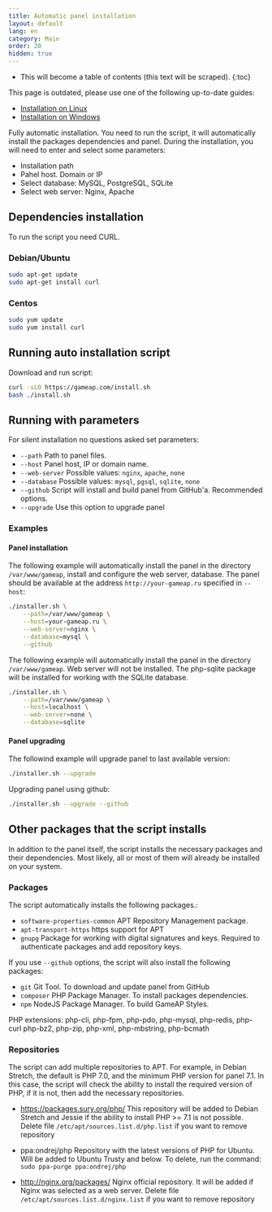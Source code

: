 ```yaml
---
title: Automatic panel installation
layout: default
lang: en
category: Main
order: 20
hidden: true
---
```


* This will become a table of contents (this text will be scraped).
{:toc}

This page is outdated, please use one of the following up-to-date guides:
* [Installation on Linux](/en/install/install_on_linux.html)
* [Installation on Windows](/en/install/install_on_windows.html)

Fully automatic installation. 
You need to run the script, it will automatically install the packages 
dependencies and panel. 
During the installation, you will need to enter and select some parameters:

- Installation path
- Pahel host. Domain or IP
- Select database: MySQL, PostgreSQL, SQLite
- Select web server: Nginx, Apache

## Dependencies installation

To run the script you need CURL.

### Debian/Ubuntu

```bash
sudo apt-get update
sudo apt-get install curl
```

### Centos

```bash
sudo yum update
sudo yum install curl
```

## Running auto installation script

Download and run script:
```bash
curl -sLO https://gameap.com/install.sh
bash ./install.sh
```

## Running with parameters

For silent installation no questions asked set parameters:

- `--path` Path to panel files.
- `--host` Panel host, IP or domain name.
- `--web-server` Possible values: `nginx`, `apache`, `none`
- `--database` Possible values: `mysql`, `pgsql`, `sqlite`, `none`
- `--github` Script will install and build panel from GitHub'а. Recommended options.
- `--upgrade` Use this option to upgrade panel

### Examples

#### Panel installation

The following example will automatically install the panel in the directory `/var/www/gameap`, install and configure the web server, database. The panel should be available at the address `http://your-gameap.ru` specified in `--host`:

```bash
./installer.sh \
    --path=/var/www/gameap \
    --host=your-gameap.ru \
    --web-server=nginx \
    --database=mysql \
    --github
```

The following example will automatically install the panel in the directory `/var/www/gameap`. Web server will not be installed. The php-sqlite package will be installed for working with the SQLite database.

```bash
./installer.sh \
    --path=/var/www/gameap \
    --host=localhost \
    --web-server=none \
    --database=sqlite
```

#### Panel upgrading

The followind example will upgrade panel to last available version:
```bash
./installer.sh --upgrade
```

Upgrading panel using github:
```bash
./installer.sh --upgrade --github
```

## Other packages that the script installs

In addition to the panel itself, the script installs the necessary packages and their dependencies. Most likely, all or most of them will already be installed on your system.

### Packages

The script automatically installs the following packages.:

- `software-properties-common` APT Repository Management package.
- `apt-transport-https` https support for APT
- `gnupg` Package for working with digital signatures and keys. Required to authenticate packages and add repository keys.

If you use `--github` options, the script will also install the following packages:
- `git` Git Tool. To download and update panel from GitHub
- `composer` PHP Package Manager. To install packages dependencies.
- `npm` NodeJS Package Manager. To build GameAP Styles.

PHP extensions: php-cli, php-fpm, php-pdo, php-mysql, php-redis, php-curl 
php-bz2, php-zip, php-xml, php-mbstring, php-bcmath

### Repositories

The script can add multiple repositories to APT. For example, in Debian Stretch, the default is PHP 7.0, and the minimum PHP version for panel 7.1. In this case, the script will check the ability to install the required version of PHP, if it is not, then add the necessary repositories.

- https://packages.sury.org/php/
This repository will be added to Debian Stretch and Jessie if the ability to install PHP >= 7.1 is not possible.
Delete file `/etc/apt/sources.list.d/php.list` if you want to remove repository 

- ppa:ondrej/php
Repository with the latest versions of PHP for Ubuntu. Will be added to Ubuntu Trusty and below.
To delete, run the command: `sudo ppa-purge ppa:ondrej/php`

- http://nginx.org/packages/
Nginx official repository. It will be added if Nginx was selected as a web server.
Delete file `/etc/apt/sources.list.d/nginx.list` if you want to remove repository